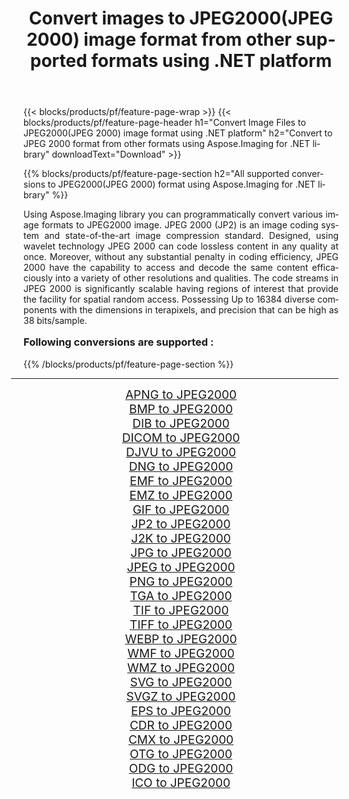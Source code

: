 ﻿---
title: Convert images to JPEG2000(JPEG 2000) image format from other supported formats using .NET platform 
weight: 3920
url: /net/conversion/to/jpeg2000/ 
lang: en
langdirlevel: 2
locales: zh-hans,ja,it,ru,de,es,fr,nl,id,lt,pl,pt,vi,tr,ko,zh-hant,ar,hi,th,sv,cs,uk,he
description: Using Aspose.Imaging for .NET library it is easy to convert to JPEG2000(JPEG 2000) from other supported image formats
---

{{< blocks/products/pf/feature-page-wrap >}}
{{< blocks/products/pf/feature-page-header h1="Convert Image Files to JPEG2000(JPEG 2000) image format using .NET platform" h2="Convert to JPEG 2000 format from other formats using Aspose.Imaging for .NET library" downloadText="Download" >}}


{{% blocks/products/pf/feature-page-section  h2="All supported conversions to JPEG2000(JPEG 2000) format using Aspose.Imaging for .NET library" %}}
<p align=justify>Using Aspose.Imaging library you can programmatically convert various image formats to JPEG2000 image. JPEG 2000 (JP2) is an image coding system and state-of-the-art image compression standard. Designed, using wavelet technology JPEG 2000 can code lossless content in any quality at once. Moreover, without any substantial penalty in coding efficiency, JPEG 2000 have the capability to access and decode the same content efficaciously into a variety of other resolutions and qualities. The code streams in JPEG 2000 is significantly scalable having regions of interest that provide the facility for spatial random access. Possessing Up to 16384 diverse components with the dimensions in terapixels, and precision that can be high as 38 bits/sample.</p>
<h3 style="margin-top:16px;">
Following conversions are supported :
</h3>
{{% /blocks/products/pf/feature-page-section %}}
<div class="container-fluid productfamilypage bg-gray">
    <div class="convertypes bg-gray agp-content section">
        <div class="container">
		<hr style="margin-left:-20px;"/>
		<div class="row other-converters" style="gap: 10px;font-size: 19px;text-align:center;">
		    <div class='col-md-3 other-converter remove-lp remove-rp'><a href="/imaging/net/conversion/apng-to-jpeg2000/" style="padding:15px;">APNG to JPEG2000</a></div>
<div class='col-md-3 other-converter remove-lp remove-rp'><a href="/imaging/net/conversion/bmp-to-jpeg2000/" style="padding:15px;">BMP to JPEG2000</a></div>
<div class='col-md-3 other-converter remove-lp remove-rp'><a href="/imaging/net/conversion/dib-to-jpeg2000/" style="padding:15px;">DIB to JPEG2000</a></div>
<div class='col-md-3 other-converter remove-lp remove-rp'><a href="/imaging/net/conversion/dicom-to-jpeg2000/" style="padding:15px;">DICOM to JPEG2000</a></div>
<div class='col-md-3 other-converter remove-lp remove-rp'><a href="/imaging/net/conversion/djvu-to-jpeg2000/" style="padding:15px;">DJVU to JPEG2000</a></div>
<div class='col-md-3 other-converter remove-lp remove-rp'><a href="/imaging/net/conversion/dng-to-jpeg2000/" style="padding:15px;">DNG to JPEG2000</a></div>
<div class='col-md-3 other-converter remove-lp remove-rp'><a href="/imaging/net/conversion/emf-to-jpeg2000/" style="padding:15px;">EMF to JPEG2000</a></div>
<div class='col-md-3 other-converter remove-lp remove-rp'><a href="/imaging/net/conversion/emz-to-jpeg2000/" style="padding:15px;">EMZ to JPEG2000</a></div>
<div class='col-md-3 other-converter remove-lp remove-rp'><a href="/imaging/net/conversion/gif-to-jpeg2000/" style="padding:15px;">GIF to JPEG2000</a></div>
<div class='col-md-3 other-converter remove-lp remove-rp'><a href="/imaging/net/conversion/jp2-to-jpeg2000/" style="padding:15px;">JP2 to JPEG2000</a></div>
<div class='col-md-3 other-converter remove-lp remove-rp'><a href="/imaging/net/conversion/j2k-to-jpeg2000/" style="padding:15px;">J2K to JPEG2000</a></div>
<div class='col-md-3 other-converter remove-lp remove-rp'><a href="/imaging/net/conversion/jpg-to-jpeg2000/" style="padding:15px;">JPG to JPEG2000</a></div>
<div class='col-md-3 other-converter remove-lp remove-rp'><a href="/imaging/net/conversion/jpeg-to-jpeg2000/" style="padding:15px;">JPEG to JPEG2000</a></div>
<div class='col-md-3 other-converter remove-lp remove-rp'><a href="/imaging/net/conversion/png-to-jpeg2000/" style="padding:15px;">PNG to JPEG2000</a></div>
<div class='col-md-3 other-converter remove-lp remove-rp'><a href="/imaging/net/conversion/tga-to-jpeg2000/" style="padding:15px;">TGA to JPEG2000</a></div>
<div class='col-md-3 other-converter remove-lp remove-rp'><a href="/imaging/net/conversion/tif-to-jpeg2000/" style="padding:15px;">TIF to JPEG2000</a></div>
<div class='col-md-3 other-converter remove-lp remove-rp'><a href="/imaging/net/conversion/tiff-to-jpeg2000/" style="padding:15px;">TIFF to JPEG2000</a></div>
<div class='col-md-3 other-converter remove-lp remove-rp'><a href="/imaging/net/conversion/webp-to-jpeg2000/" style="padding:15px;">WEBP to JPEG2000</a></div>
<div class='col-md-3 other-converter remove-lp remove-rp'><a href="/imaging/net/conversion/wmf-to-jpeg2000/" style="padding:15px;">WMF to JPEG2000</a></div>
<div class='col-md-3 other-converter remove-lp remove-rp'><a href="/imaging/net/conversion/wmz-to-jpeg2000/" style="padding:15px;">WMZ to JPEG2000</a></div>
<div class='col-md-3 other-converter remove-lp remove-rp'><a href="/imaging/net/conversion/svg-to-jpeg2000/" style="padding:15px;">SVG to JPEG2000</a></div>
<div class='col-md-3 other-converter remove-lp remove-rp'><a href="/imaging/net/conversion/svgz-to-jpeg2000/" style="padding:15px;">SVGZ to JPEG2000</a></div>
<div class='col-md-3 other-converter remove-lp remove-rp'><a href="/imaging/net/conversion/eps-to-jpeg2000/" style="padding:15px;">EPS to JPEG2000</a></div>
<div class='col-md-3 other-converter remove-lp remove-rp'><a href="/imaging/net/conversion/cdr-to-jpeg2000/" style="padding:15px;">CDR to JPEG2000</a></div>
<div class='col-md-3 other-converter remove-lp remove-rp'><a href="/imaging/net/conversion/cmx-to-jpeg2000/" style="padding:15px;">CMX to JPEG2000</a></div>
<div class='col-md-3 other-converter remove-lp remove-rp'><a href="/imaging/net/conversion/otg-to-jpeg2000/" style="padding:15px;">OTG to JPEG2000</a></div>
<div class='col-md-3 other-converter remove-lp remove-rp'><a href="/imaging/net/conversion/odg-to-jpeg2000/" style="padding:15px;">ODG to JPEG2000</a></div>
<div class='col-md-3 other-converter remove-lp remove-rp'><a href="/imaging/net/conversion/ico-to-jpeg2000/" style="padding:15px;">ICO to JPEG2000</a></div>
                </div>
        </div>
    </div>
</div>
<br/>

